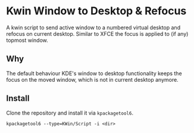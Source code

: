 # Kwin Window to Desktop & Refocus
A kwin script to send active window to a numbered virtual desktop and refocus on current desktop. Similar to XFCE the focus is applied to (if any) topmost window.

## Why
The default behaviour KDE's window to desktop functionality keeps the focus on the moved window, which is not in current desktop anymore.

## Install
Clone the repository and install it via `kpackagetool6`.
```shell
kpackagetool6 --type=KWin/Script -i <dir>
```
